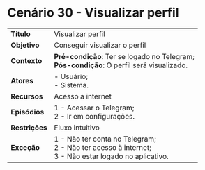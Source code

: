 # Cenário 30 - Visualizar perfil  

|        |                   |  
| -------  |  :------------------------------------|
|**Título** | Visualizar perfil |
|**Objetivo** | Conseguir visualizar o perfil |
|**Contexto** |**Pré-condição**: Ter se logado no Telegram;<br>**Pós-condição**: O perfil será visualizado.|
|**Atores**   | - Usuário;<br> - Sistema.       | 
|**Recursos** | Acesso a internet|
|**Episódios**| 1 - Acessar o Telegram; <br>2 - Ir em configurações.<br>|
|**Restrições**| Fluxo intuitivo| 
|**Exceção**| 1 - Não ter conta no Telegram;<br> 2 - Não ter acesso à internet;<br>3 - Não estar logado no aplicativo.    |

 